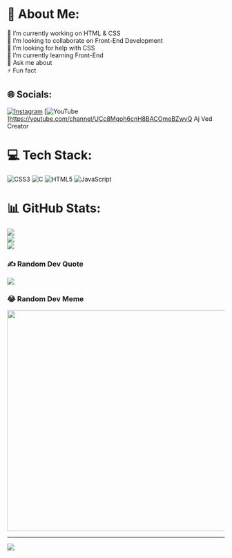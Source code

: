 # 💫 About Me:
🔭 I’m currently working on HTML & CSS<br>👯 I’m looking to collaborate on Front-End Development<br>🤝 I’m looking for help with CSS<br>🌱 I’m currently learning Front-End<br>💬 Ask me about <br>⚡ Fun fact


## 🌐 Socials:
[![Instagram](https://img.shields.io/badge/Instagram-%23E4405F.svg?logo=Instagram&logoColor=white)](https://instagram.com/ajvedpyadav143) [![YouTube](https://img.shields.io/badge/YouTube-%23FF0000.svg?logo=YouTube&logoColor=white)]https://youtube.com/channel/UCc8Mqoh6cnH8BACOmeBZwvQ Aj Ved Creator

# 💻 Tech Stack:
![CSS3](https://img.shields.io/badge/css3-%231572B6.svg?style=for-the-badge&logo=css3&logoColor=white) ![C](https://img.shields.io/badge/c-%2300599C.svg?style=for-the-badge&logo=c&logoColor=white) ![HTML5](https://img.shields.io/badge/html5-%23E34F26.svg?style=for-the-badge&logo=html5&logoColor=white) ![JavaScript](https://img.shields.io/badge/javascript-%23323330.svg?style=for-the-badge&logo=javascript&logoColor=%23F7DF1E)
# 📊 GitHub Stats:
![](https://github-readme-stats.vercel.app/api?username=AjvedYadav143&theme=synthwave&hide_border=false&include_all_commits=false&count_private=false)<br/>
![](https://github-readme-streak-stats.herokuapp.com/?user=AjvedYadav143&theme=synthwave&hide_border=false)<br/>
![](https://github-readme-stats.vercel.app/api/top-langs/?username=AjvedYadav143&theme=synthwave&hide_border=false&include_all_commits=false&count_private=false&layout=compact)

### ✍️ Random Dev Quote
![](https://quotes-github-readme.vercel.app/api?type=horizontal&theme=radical)

### 😂 Random Dev Meme
<img src="https://random-memer.herokuapp.com/" width="512px"/>

---
[![](https://visitcount.itsvg.in/api?id=AjvedYadav143&icon=0&color=0)](https://visitcount.itsvg.in)

